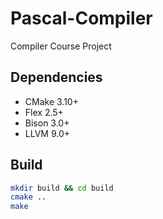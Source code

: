 # Pascal-Compiler
Compiler Course Project

## Dependencies

* CMake 3.10+
* Flex 2.5+
* Bison 3.0+
* LLVM 9.0+

## Build

```bash
mkdir build && cd build
cmake ..
make